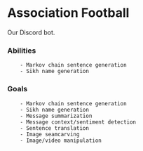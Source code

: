 # Association Football
Our Discord bot.

### Abilities
        - Markov chain sentence generation
        - Sikh name generation

### Goals
        - Markov chain sentence generation
        - Sikh name generation
        - Message summarization
        - Message context/sentiment detection
        - Sentence translation
        - Image seamcarving 
        - Image/video manipulation
